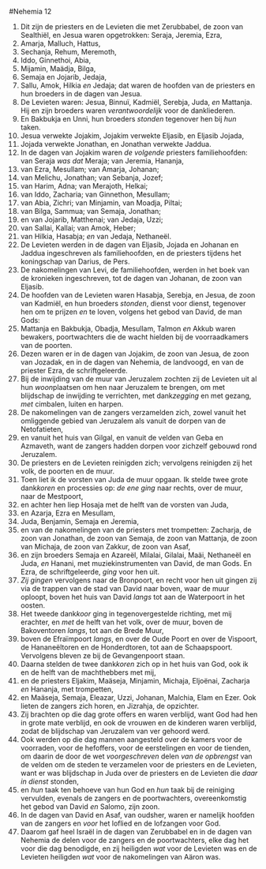 #Nehemia 12
1. Dit zijn de priesters en de Levieten die met Zerubbabel, de zoon van Sealthiël, en Jesua waren opgetrokken: Seraja, Jeremia, Ezra,
2. Amarja, Malluch, Hattus,
3. Sechanja, Rehum, Meremoth,
4. Iddo, Ginnethoi, Abia,
5. Mijamin, Maädja, Bilga,
6. Semaja en Jojarib, Jedaja,
7. Sallu, Amok, Hilkia *en* Jedaja; dat waren de hoofden van de priesters en hun broeders in de dagen van Jesua.
8. De Levieten waren: Jesua, Binnuï, Kadmiël, Serebja, Juda, *en* Mattanja. Hij en zijn broeders waren *verantwoordelijk* voor de dankliederen.
9. En Bakbukja en Unni, hun broeders *stonden* tegenover hen bij *hun* taken.
10. Jesua verwekte Jojakim, Jojakim verwekte Eljasib, en Eljasib Jojada,
11. Jojada verwekte Jonathan, en Jonathan verwekte Jaddua.
12. In de dagen van Jojakim waren *de volgende* priesters familiehoofden: van Seraja *was dat* Meraja; van Jeremia, Hananja,
13. van Ezra, Mesullam; van Amarja, Johanan;
14. van Melichu, Jonathan; van Sebanja, Jozef;
15. van Harim, Adna; van Merajoth, Helkai;
16. van Iddo, Zacharia; van Ginnethon, Mesullam;
17. van Abia, Zichri; van Minjamin, van Moadja, Piltai;
18. van Bilga, Sammua; van Semaja, Jonathan;
19. en van Jojarib, Matthenai; van Jedaja, Uzzi;
20. van Sallai, Kallai; van Amok, Heber;
21. van Hilkia, Hasabja; *en* van Jedaja, Nethaneël.
22. De Levieten werden in de dagen van Eljasib, Jojada en Johanan en Jaddua ingeschreven als familiehoofden, en de priesters tijdens het koningschap van Darius, de Pers.
23. De nakomelingen van Levi, de familiehoofden, werden in het boek van de kronieken ingeschreven, tot de dagen van Johanan, de zoon van Eljasib.
24. De hoofden van de Levieten waren Hasabja, Serebja, en Jesua, de zoon van Kadmiël, en hun broeders *stonden*, dienst voor dienst, tegenover hen om te prijzen *en* te loven, volgens het gebod van David, de man Gods:
25. Mattanja en Bakbukja, Obadja, Mesullam, Talmon *en* Akkub waren bewakers, poortwachters die de wacht hielden bij de voorraadkamers van de poorten.
26. Dezen waren er in de dagen van Jojakim, de zoon van Jesua, de zoon van Jozadak, en in de dagen van Nehemia, de landvoogd, en van de priester Ezra, de schriftgeleerde.
27. Bij de inwijding van de muur van Jeruzalem zochten zij de Levieten uit al hun *woon*plaatsen om hen naar Jeruzalem te brengen, om met blijdschap de inwijding te verrichten, met dank*zegging* en met gezang, *met* cimbalen, luiten en harpen.
28. De nakomelingen van de zangers verzamelden zich, zowel vanuit het omliggende gebied van Jeruzalem als vanuit de dorpen van de Netofatieten,
29. en vanuit het huis van Gilgal, en vanuit de velden van Geba en Azmaveth, want de zangers hadden dorpen voor zichzelf gebouwd rond Jeruzalem.
30. De priesters en de Levieten reinigden zich; vervolgens reinigden zij het volk, de poorten en de muur.
31. Toen liet ik de vorsten van Juda de muur opgaan. Ik stelde twee grote dank*koren* en processies op: *de ene ging* naar rechts, over de muur, naar de Mestpoort,
32. en achter hen liep Hosaja met de helft van de vorsten van Juda,
33. en Azarja, Ezra en Mesullam,
34. Juda, Benjamin, Semaja en Jeremia,
35. en van de nakomelingen van de priesters met trompetten: Zacharja, de zoon van Jonathan, de zoon van Semaja, de zoon van Mattanja, de zoon van Michaja, de zoon van Zakkur, de zoon van Asaf,
36. en zijn broeders Semaja en Azareël, Milalai, Gilalai, Maäi, Nethaneël en Juda, *en* Hanani, met muziekinstrumenten van David, de man Gods. En Ezra, de schriftgeleerde, *ging* voor hen uit.
37. *Zij gingen* vervolgens naar de Bronpoort, en recht voor hen uit gingen zij via de trappen van de stad van David naar boven, waar de muur oploopt, boven het huis van David *langs* tot aan de Waterpoort in het oosten.
38. Het tweede dank*koor* ging in tegenovergestelde richting, met mij erachter, en *met* de helft van het volk, over de muur, boven de Bakoventoren *langs*, tot aan de Brede Muur,
39. boven de Efraïmpoort *langs*, en over de Oude Poort en over de Vispoort, de Hananeëltoren en de Honderdtoren, tot aan de Schaapspoort. Vervolgens bleven ze bij de Gevangenpoort staan.
40. Daarna stelden de twee dank*koren* zich op in het huis van God, ook ik en de helft van de machthebbers met mij,
41. en de priesters Eljakim, Maäseja, Minjamin, Michaja, Eljoënai, Zacharja *en* Hananja, met trompetten,
42. en Maäseja, Semaja, Eleazar, Uzzi, Johanan, Malchia, Elam en Ezer. Ook lieten de zangers zich horen, en Jizrahja, de opzichter.
43. Zij brachten op die dag grote offers en waren verblijd, want God had hen in grote mate verblijd, en ook de vrouwen en de kinderen waren verblijd, zodat de blijdschap van Jeruzalem van ver gehoord werd.
44. Ook werden op die dag mannen aangesteld over de kamers voor de voorraden, voor de hefoffers, voor de eerstelingen en voor de tienden, om daarin de door de wet *voorgeschreven* delen *van de opbrengst* van de velden om de steden te verzamelen voor de priesters en de Levieten, want er was blijdschap in Juda over de priesters en de Levieten die *daar in dienst* stonden,
45. en *hun* taak ten behoeve van hun God en *hun* taak bij de reiniging vervulden, evenals de zangers en de poortwachters, overeenkomstig het gebod van David *en* Salomo, zijn zoon.
46. In de dagen van David en Asaf, van oudsher, waren er namelijk hoofden van de zangers en *voor* het loflied en de lofzangen voor God.
47. Daarom gaf heel Israël in de dagen van Zerubbabel en in de dagen van Nehemia de delen voor de zangers en de poortwachters, elke dag het voor die dag benodigde, en zij heiligden *wat* voor de Levieten was en de Levieten heiligden *wat* voor de nakomelingen van Aäron was.
